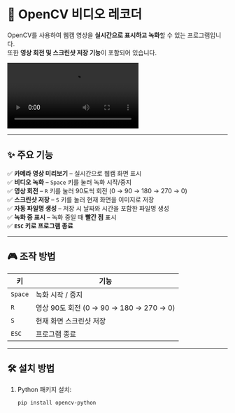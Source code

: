 # 🎥 OpenCV 비디오 레코더

OpenCV를 사용하여 웹캠 영상을 **실시간으로 표시하고 녹화**할 수 있는 프로그램입니다.  
또한 **영상 회전 및 스크린샷 저장 기능**이 포함되어 있습니다.

![녹화 화면](recordings/recording_20250318_205523.avi)

---

## **✨ 주요 기능**
✅ **카메라 영상 미리보기** – 실시간으로 웹캠 화면 표시  
✅ **비디오 녹화** – `Space` 키를 눌러 녹화 시작/중지  
✅ **영상 회전** – `R` 키를 눌러 90도씩 회전 (0 → 90 → 180 → 270 → 0)  
✅ **스크린샷 저장** – `S` 키를 눌러 현재 화면을 이미지로 저장  
✅ **자동 파일명 생성** – 저장 시 날짜와 시간을 포함한 파일명 생성  
✅ **녹화 중 표시** – 녹화 중일 때 **빨간 점** 표시  
✅ **`ESC` 키로 프로그램 종료**  

---

## **🎮 조작 방법**
| 키 | 기능 |
|----|------|
| `Space` | 녹화 시작 / 중지 |
| `R` | 영상 90도 회전 (0 → 90 → 180 → 270 → 0) |
| `S` | 현재 화면 스크린샷 저장 |
| `ESC` | 프로그램 종료 |

---

## **🛠 설치 방법**
1. Python 패키지 설치:
   ```bash
   pip install opencv-python
